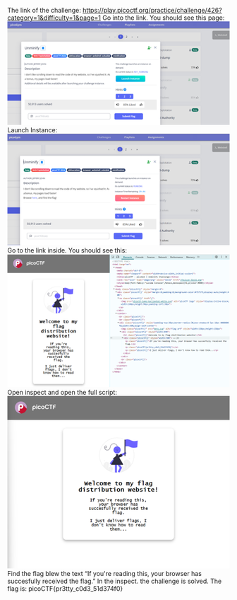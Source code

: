 The link of the challenge: https://play.picoctf.org/practice/challenge/426?category=1&difficulty=1&page=1
Go into the link.
You should see this page:
 ![challenge](./img/challenge.png) 
Launch Instance:
 ![launch](./img/launch.png)  
Go to the link inside.
You should see this:
 ![inspect](./img/inspect.png)  
Open inspect and open the full script:
 ![mission_screen](./img/mission_screen.png) 
Find the flag blew the text “If you're reading this, your browser has succesfully received the flag.” In the inspect.
the challenge is solved.
The flag is: picoCTF{pr3tty_c0d3_51d374f0}

